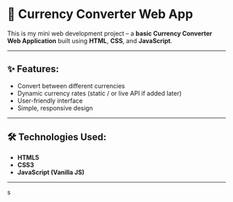 # 💱 Currency Converter Web App

This is my mini web development project – a **basic Currency Converter Web Application** built using **HTML**, **CSS**, and **JavaScript**.

---

## ✨ Features:

- Convert between different currencies
- Dynamic currency rates (static / or live API if added later)
- User-friendly interface
- Simple, responsive design

---

## 🛠️ Technologies Used:

- **HTML5**
- **CSS3**
- **JavaScript (Vanilla JS)**

---

s

